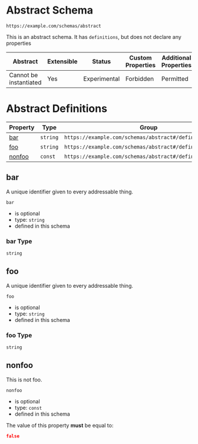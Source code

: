 
# Abstract Schema

```
https://example.com/schemas/abstract
```

This is an abstract schema. It has `definitions`, but does not declare any properties

| Abstract | Extensible | Status | Custom Properties | Additional Properties | Defined In |
|----------|------------|--------|-------------------|-----------------------|------------|
| Cannot be instantiated | Yes | Experimental | Forbidden | Permitted | [abstract.schema.json](abstract.schema.json) |

# Abstract Definitions

| Property | Type | Group |
|----------|------|-------|
| [bar](#bar) | `string` | `https://example.com/schemas/abstract#/definitions/second` |
| [foo](#foo) | `string` | `https://example.com/schemas/abstract#/definitions/first` |
| [nonfoo](#nonfoo) | `const` | `https://example.com/schemas/abstract#/definitions/first` |

## bar

A unique identifier given to every addressable thing.

`bar`
* is optional
* type: `string`
* defined in this schema

### bar Type


`string`






## foo

A unique identifier given to every addressable thing.

`foo`
* is optional
* type: `string`
* defined in this schema

### foo Type


`string`






## nonfoo

This is not foo.

`nonfoo`
* is optional
* type: `const`
* defined in this schema

The value of this property **must** be equal to:

```json
false
```




